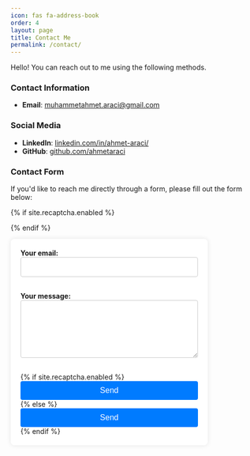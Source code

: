 ```yaml
---
icon: fas fa-address-book
order: 4
layout: page
title: Contact Me
permalink: /contact/
---
```


Hello! You can reach out to me using the following methods.

### Contact Information

- **Email**: [muhammetahmet.araci@gmail.com](mailto:muhammetahmet.araci@gmail.com)

### Social Media

- **LinkedIn**: [linkedin.com/in/ahmet-araci/](https://www.linkedin.com/in/ahmet-araci/)
- **GitHub**: [github.com/ahmetaraci](https://github.com/ahmetaraci)

### Contact Form

If you'd like to reach me directly through a form, please fill out the form below:

{% if site.recaptcha.enabled %}

<script src="https://www.google.com/recaptcha/api.js?render={{ site.recaptcha.site_key }}"></script>
<script>
  function onSubmit(token) {
    document.getElementById("contact-form").submit();
  }

  function executeRecaptcha(e) {
    e.preventDefault();
    grecaptcha.ready(function() {
      grecaptcha.execute('{{ site.recaptcha.site_key }}', {action: 'submit'}).then(function(token) {
        onSubmit(token);
      });
    });
  }

  document.addEventListener('DOMContentLoaded', function() {
    document.getElementById('contact-form').addEventListener('submit', executeRecaptcha);
  });
</script>

{% endif %}

<form id="contact-form" action="https://formspree.io/f/movaaadz" method="POST" style="background: white; padding: 20px; border-radius: 8px; box-shadow: 0 0 10px rgba(0, 0, 0, 0.1); width: 100%; max-width: 400px; box-sizing: border-box;">
  <label style="display: block; margin-bottom: 10px; font-weight: bold;">
    Your email:
    <input type="email" name="email" required style="width: 100%; padding: 10px; margin-bottom: 20px; border: 1px solid #ccc; border-radius: 4px; box-sizing: border-box; font-size: 16px;">
  </label>
  <label style="display: block; margin-bottom: 10px; font-weight: bold;">
    Your message:
    <textarea name="message" rows="5" required style="width: 100%; padding: 10px; margin-bottom: 20px; border: 1px solid #ccc; border-radius: 4px; box-sizing: border-box; font-size: 16px;"></textarea>
  </label>
  {% if site.recaptcha.enabled %}
  <button type="submit" class="g-recaptcha" 
          data-sitekey="{{ site.recaptcha.site_key }}" 
          data-callback='onSubmit' 
          data-action='submit' 
          style="display: block; width: 100%; padding: 10px; background-color: #007BFF; color: white; border: none; border-radius: 4px; font-size: 16px; cursor: pointer;">
    Send
  </button>
  {% else %}
  <button type="submit" 
          style="display: block; width: 100%; padding: 10px; background-color: #007BFF; color: white; border: none; border-radius: 4px; font-size: 16px; cursor: pointer;">
    Send
  </button>
  {% endif %}
</form>
